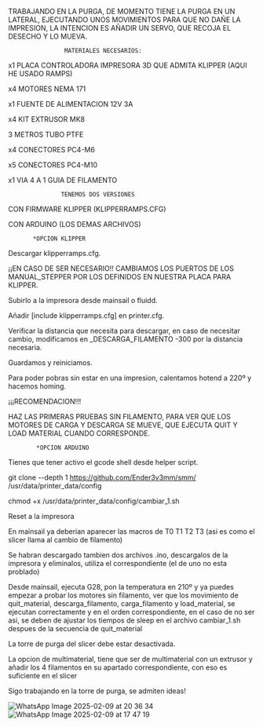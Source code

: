 

TRABAJANDO EN LA PURGA, DE MOMENTO TIENE LA PURGA EN UN LATERAL, EJECUTANDO UNOS MOVIMIENTOS PARA QUE NO DAÑE LA IMPRESION, LA INTENCION ES AÑADIR UN SERVO, QUE RECOJA EL DESECHO Y LO MUEVA.









                    MATERIALES NECESARIOS:


x1 PLACA CONTROLADORA IMPRESORA 3D QUE ADMITA KLIPPER (AQUI HE USADO RAMPS)

x4 MOTORES NEMA 171

x1 FUENTE DE ALIMENTACION 12V 3A

x4 KIT EXTRUSOR MK8

3 METROS TUBO PTFE

x4 CONECTORES PC4-M6

x5 CONECTORES PC4-M10

x1 VIA 4 A 1 GUIA DE FILAMENTO



                   TENEMOS DOS VERSIONES

CON FIRMWARE KLIPPER (KLIPPERRAMPS.CFG)

CON ARDUINO (LOS DEMAS ARCHIVOS)









           *OPCION KLIPPER

Descargar klipperramps.cfg.

¡¡EN CASO DE SER NECESARIO!! CAMBIAMOS LOS PUERTOS DE LOS MANUAL_STEPPER POR LOS DEFINIDOS EN NUESTRA PLACA PARA KLIPPER.

Subirlo a la impresora desde mainsail o fluidd.

Añadir [include klipperramps.cfg] en printer.cfg.

Verificar la distancia que necesita para descargar, en caso de necesitar cambio, modificamos en _DESCARGA_FILAMENTO -300 por la distancia necesaria.
 
 Guardamos y reiniciamos.
 
 Para poder pobras sin estar en una impresion, calentamos hotend a 220º y hacemos homing.
 
 ¡¡¡RECOMENDACION!!!

 HAZ LAS PRIMERAS PRUEBAS SIN FILAMENTO, PARA VER QUE LOS MOTORES DE CARGA Y DESCARGA SE MUEVE, QUE EJECUTA QUIT Y LOAD MATERIAL CUANDO CORRESPONDE.
 

            *OPCION ARDUINO

Tienes que tener activo el gcode shell desde helper script.

git clone --depth 1 https://github.com/Ender3v3mm/smm/ /usr/data/printer_data/config

chmod +x /usr/data/printer_data/config/cambiar_1.sh

Reset a la impresora

En mainsail ya deberian aparecer las macros de T0 T1 T2 T3 (asi es como el slicer llama al cambio de filamento)

Se habran descargado tambien dos archivos .ino, descargalos de la impresora y eliminalos, utiliza el correspondiente (el de uno no esta problado)

Desde mainsail, ejecuta G28, pon la temperatura en 210º y ya puedes empezar a probar los motores sin filamento, ver que los movimiento de quit_material, descarga_filamento, carga_filamento y load_material,
se ejecutan correctamente y en el orden correspondiente, en el caso de no ser asi, se deben de ajustar los tiempos de sleep en el archivo cambiar_1.sh despues de la secuencia de quit_material

La torre de purga del slicer debe estar desactivada.

La opcion de multimaterial, tiene que ser de multimaterial con un extrusor y añadir los 4 filamentos en su apartado correspondiente, con eso es suficiente en el slicer

Sigo trabajando en la torre de purga, se admiten ideas!


![WhatsApp Image 2025-02-09 at 20 36 34](https://github.com/user-attachments/assets/619ca5a8-0afe-430f-b05d-ac9824a4ab4e)
![WhatsApp Image 2025-02-09 at 17 47 19](https://github.com/user-attachments/assets/1ffc2e85-d1c5-49d3-9a37-f226ac96fb64)


